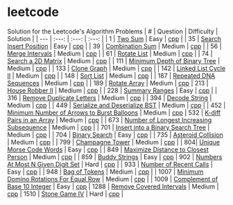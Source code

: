 # leetcode
Solution for the Leetcode's Algorithm Problems
| # | Question | Difficulty | Solution |
| --- | :---: | :---: | :---: |
| 1 | [Two Sum](https://leetcode.com/problems/two-sum/) | Easy | [cpp](https://github.com/yashrt/leetcode/blob/main/cpp/1_Two_Sum/solution.cpp) |
| 35 | [Search Insert Position](https://leetcode.com/problems/search-insert-position/) | Easy | [cpp](https://github.com/yashrt/leetcode/blob/main/cpp/35_Search_Insert_Position/solution.cpp) |
| 39 | [Combination Sum](https://leetcode.com/problems/combination-sum/) | Medium | [cpp](https://github.com/yashrt/leetcode/blob/main/cpp/39_Combination_Sum/solution.cpp) |
| 56 | [Merge Intervals](https://leetcode.com/problems/merge-intervals/) | Medium | [cpp](https://github.com/yashrt/leetcode/blob/main/cpp/56_Merge_Intervals/solution.cpp) |
| 61 | [Rotate List](https://leetcode.com/problems/rotate-list/) | Medium | [cpp](https://github.com/yashrt/leetcode/blob/main/cpp/61_Rotate_List/solution.cpp) |
| 74 | [Search a 2D Matrix](https://leetcode.com/problems/search-a-2d-matrix/) | Medium | [cpp](https://github.com/yashrt/leetcode/blob/main/cpp/74_Search_a_2D_Matrix/solution.cpp) |
| 111 | [Minimum Depth of Binary Tree](https://leetcode.com/problems/minimum-depth-of-binary-tree/) | Medium | [cpp](https://github.com/yashrt/leetcode/blob/main/cpp/111_Minimum_Depth_of_Binary_Tree/solution.cpp) |
| 133 | [Clone Graph](https://leetcode.com/problems/clone-graph/) | Medium | [cpp](https://github.com/yashrt/leetcode/blob/main/cpp/133_Clone_Graph/solution.cpp) |
| 142 | [Linked List Cycle II](https://leetcode.com/problems/linked-list-cycle-ii/) | Medium | [cpp]() |
| 148 | [Sort List](https://leetcode.com/problems/sort-list/) | Medium | [cpp](https://github.com/yashrt/leetcode/blob/main/cpp/148_Sort_List/solution.cpp) |
| 187 | [Repeated DNA Sequences](https://leetcode.com/problems/repeated-dna-sequences/) | Medium | [cpp](https://github.com/yashrt/leetcode/blob/main/cpp/187_Repeated_DNA_Sequences/solution.cpp) |
| 189 | [Rotate Array](https://leetcode.com/problems/rotate-array/) | Medium | [cpp](https://github.com/yashrt/leetcode/blob/main/cpp/189_Rotate%20Array/solution.cpp)
| 213 | [House Robber II](https://leetcode.com/problems/house-robber-ii/) | Medium | [cpp](https://github.com/yashrt/leetcode/blob/main/cpp/213_House_Robber_II/solution.cpp) |
| 228 | [Summary Ranges](https://leetcode.com/problems/summary-ranges/) | Easy | [cpp](https://github.com/yashrt/leetcode/blob/main/cpp/228_Summary_Ranges/solution.cpp) |
| 316 | [Remove Duplicate Letters](https://leetcode.com/problems/remove-duplicate-letters/) | Medium | [cpp](https://github.com/yashrt/leetcode/blob/main/cpp/316_Remove_Duplicate_Letters/solution.cpp) |
| 394 | [Decode String](https://leetcode.com/problems/decode-string/) | Medium | [cpp](https://github.com/yashrt/leetcode/blob/main/cpp/394_Decode_String/solution.cpp) |
| 449 | [Serialize and Deserialize BST](https://leetcode.com/problems/serialize-and-deserialize-bst/) | Medium | [cpp](https://github.com/yashrt/leetcode/blob/main/cpp/449_Serialize_and_Deserialize_BST/solution.cpp) |
| 452 | [Minimum Number of Arrows to Burst Balloons](https://leetcode.com/problems/minimum-number-of-arrows-to-burst-balloons/) | Medium | [cpp](https://leetcode.com)
| 532 | [K-diff Pairs in an Array](https://leetcode.com/problems/k-diff-pairs-in-an-array/) | Medium | [cpp](https://leetcode.com/problems/combination-sum/) |
| 673 | [Number of Longest Increasing Subsequence](https://leetcode.com/problems/number-of-longest-increasing-subsequence/) | Medium | [cpp]() |
| 701 | [Insert into a Binary Search Tree](https://leetcode.com/problems/insert-into-a-binary-search-tree/) | Medium | [cpp](https://leetcode.com) |
| 704 | [Binary Search](https://leetcode.com/problems/binary-search/) | Easy | [cpp](https://leetcode.com) |
| 735 | [Asteroid Collision](https://leetcode.com/problems/asteroid-collision/) | Medium | [cpp](https://github.com/yashrt/leetcode/blob/main/cpp/735_Asteroid_Collision/solution.cpp) |
| 799 | [Champagne Tower](https://leetcode.com/problems/champagne-tower/) | Medium | [cpp]() |
| 804| [Unique Morse Code Words](https://leetcode.com/problems/unique-morse-code-words/) | Easy | [cpp](https://github.com/yashrt/leetcode/blob/main/cpp/804_Unique_Morse_Code_Words/solution.cpp) |
| 849 | [Maximize Distance to Closest Person](https://leetcode.com/problems/maximize-distance-to-closest-person/) | Medium | [cpp]() |
| 859 | [Buddy Strings](https://leetcode.com/problems/buddy-strings/) | Easy | [cpp](https://leetcode.com)
| 902 | [Numbers At Most N Given Digit Set](https://leetcode.com/problems/numbers-at-most-n-given-digit-set/) | Hard | [cpp](https://github.com/yashrt/leetcode/blob/main/cpp/902_Numbers_At_Most_N_Given_Digit_Set/solution.cpp) |
| 933 | [Number of Recent Calls](https://leetcode.com/problems/number-of-recent-calls/) | Easy | [cpp](https://leetcode.com/problems/number-of-recent-calls/) |
| 948 | [Bag of Tokens](https://leetcode.com/problems/bag-of-tokens/) | Medium | [cpp]() |
| 1007 | [Minimum Domino Rotations For Equal Row](https://leetcode.com/problems/minimum-domino-rotations-for-equal-row/) | Medium | [cpp](https://github.com/yashrt/leetcode/blob/main/cpp/1007_Minimum_Domino_Rotations_For_Equal_Row/solution.cpp) |
| 1009 | [Complement of Base 10 Integer](https://leetcode.com/problems/complement-of-base-10-integer/) | Easy | [cpp](https://leetcode.com)
| 1288 | [Remove Covered Intervals](https://leetcode.com/problems/remove-covered-intervals/) | Medium | [cpp](https://leetcode.com)
| 1510 | [Stone Game IV](https://leetcode.com/problems/stone-game-iv/) | Hard | [cpp]() |
